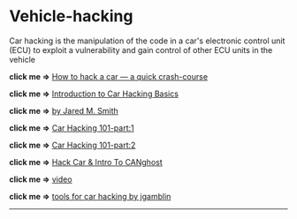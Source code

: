 # Vehicle-hacking
Car hacking is the manipulation of the code in a car's electronic control unit (ECU) to exploit a vulnerability and gain control of other ECU units in the vehicle



**click me =>** [How to hack a car — a quick crash-course](https://www.freecodecamp.org/news/hacking-cars-a-guide-tutorial-on-how-to-hack-a-car-5eafcfbbb7ec/amp/?__twitter_impression=true)

**click me =>** [Introduction to Car Hacking Basics](https://www.cactuscon.com/2021-talks-and-workshops/introduction-to-car-hacking-basics)

**click me =>** [by Jared M. Smith ](https://github.com/jaredthecoder/awesome-vehicle-security)

**click me =>** [Car Hacking 101-part:1](https://medium.com/@yogeshojha/car-hacking-101-practical-guide-to-exploiting-can-bus-using-instrument-cluster-simulator-part-i-cd88d3eb4a53)

**click me =>** [Car Hacking 101-part:2](https://medium.com/@yogeshojha/car-hacking-101-practical-guide-to-exploiting-can-bus-using-instrument-cluster-simulator-part-ee998570758)

**click me =>** [Hack Car & Intro To CANghost](https://medium.com/@souravbaghz/a-quick-guide-to-hack-car-intro-to-canghost-f9370a0a51b5)

**click me =>** [video](https://youtu.be/nn-_3AbtEkI)

**click me =>** [tools for car hacking by jgamblin ](https://github.com/jgamblin/CarHackingTools)

---
